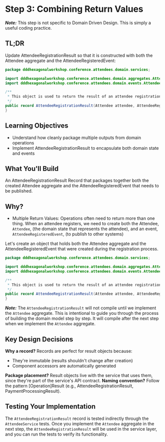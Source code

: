 # Step 3: Combining Return Values

***Note:*** This step is not specific to Domain Driven Design.  This is simply a useful coding practice.

## TL;DR

Update AttendeeRegistrationResult so that it is constructed with both the Attendee aggregate and the AttendeeRegisteredEvent:

```java
package dddhexagonalworkshop.conference.attendees.domain.services;

import dddhexagonalworkshop.conference.attendees.domain.aggregates.Attendee;
import dddhexagonalworkshop.conference.attendees.domain.events.AttendeeRegisteredEvent;

/**
 * This object is used to return the result of an attendee registration and contains the objects created by the Aggregate.
 */
public record AttendeeRegistrationResult(Attendee attendee, AttendeeRegisteredEvent attendeeRegisteredEvent) {
}
```

## Learning Objectives

- Understand how cleanly package multiple outputs from domain operations
- Implement AttendeeRegistrationResult to encapsulate both domain state and events

## What You'll Build

An AttendeeRegistrationResult Record that packages together both the created Attendee aggregate and the AttendeeRegisteredEvent that needs to be published.

## Why?
 
- Multiple Return Values: Operations often need to return more than one thing. When an attendee registers, we need to create both the Attendee, `Attendee`, (the domain state that represents the attendee), and an event, `AttendeeRegisteredEvent`, (to publish to other systems)

Let's create an object that holds both the Attendee aggregate and the AttendeeRegisteredEvent that were created during the registration process.

```java
package dddhexagonalworkshop.conference.attendees.domain.services;

import dddhexagonalworkshop.conference.attendees.domain.aggregates.Attendee;
import dddhexagonalworkshop.conference.attendees.domain.events.AttendeeRegisteredEvent;

/**
 * This object is used to return the result of an attendee registration and contains the objects created by the Aggregate.
 */
public record AttendeeRegistrationResult(Attendee attendee, AttendeeRegisteredEvent attendeeRegisteredEvent) {
}
```
***Note:*** The `AttendeeRegistrationResult` will not compile until we implement the `Attendee` aggregate. This is intentional to guide you through the process of building the domain model step by step.  It will compile after the next step when we implement the `Attendee` aggregate.

## Key Design Decisions

**Why a record?** Records are perfect for result objects because:
- They're immutable (results shouldn't change after creation)
- Component accessors are automatically generated

**Package placement?** Result objects live with the service that uses them, since they're part of the service's API contract.
**Naming convention?** Follow the pattern [Operation]Result (e.g., AttendeeRegistrationResult, PaymentProcessingResult).

## Testing Your Implementation
The `AttendeeRegistrationResult` record is tested indirectly through the `AttendeeService` tests. Once you implement the `Attendee` aggregate in the next step, the `AttendeeRegistrationResult` will be used in the service layer, and you can run the tests to verify its functionality.

